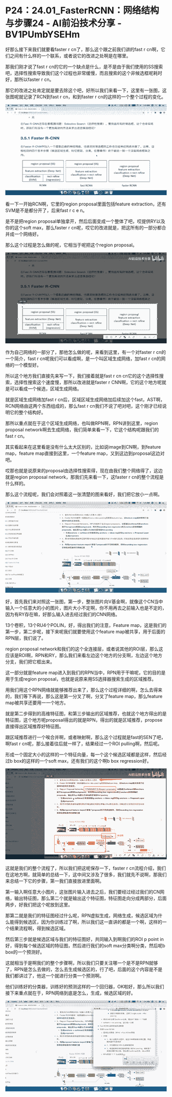 # P24：24.01_FasterRCNN：网络结构与步骤24 - AI前沿技术分享 - BV1PUmbYSEHm

好那么接下来我们就要看faster r cn了，那么这个跟之前我们讲的fast r cn啊，它们之间有什么样的一个联系，或者说它的改进之处啊是在哪里。

那我们刚才说了fast r cn的它的一个缺点是什么，是不是由于我们使用的SS搜索吧，选择性搜索导致我们这个过程也非常缓慢，而且搜索的这个非候选框呢耗时好，那所以faster r cn。

那它的改进之处肯定就是要去除这个吧，好所以我们来看一下，这里有一张图，这张图呢就记录了RCN到fast r cn，和到faster r cn的这样的一个整个过程的变化。



![](img/a91dd5be219f2f301827572020268cef_1.png)

看一下一开始RCN啊，它里的region proposal里面包括feature extraction，还有SVM是不是都分开了，后来fast r c e n。

是不是把region proposal单独拿开，然后后面变成一个整体了吧，哎提供RY以及你的这个soft max，那么faster r cn呢，哎它的改进就是，把这所有的一部分都合并成一个网络好。

那么这个过程是怎么做的呢，它相当于呢把这个region proposal。

![](img/a91dd5be219f2f301827572020268cef_3.png)

作为自己网络的一部分了，那他怎么做的呢，来看到这里，有一个对faster r cn的一个简介，fast r cn呢我们可以看成啊，是一个叫区域生成网络，加fast r cn的网络的一个模型好。

所以这个地方我们直接先来写一下，我们接着就是fast r cn cn它的这个选择性搜索，选择性搜索这个速度慢，那所以改进就是faster r CNN啊，它的这个地方呢就是可以看成一个候选，区域生成网络。

就是区域生成网络加fast r cn后，区域区域生成网络加后续加这个fast，AST啊，RCN网络由这两个东西组成的，那么fast r cn我们不说了吧对吧，这个刚才已经说明它的整个结构好。

那所以重点就在于这个区域生成网络，也叫做RPN啊，RPN讲到这里，region proposal network啊去生成网络，我们简单来看一下，它这个结构呢跟我们的fast r cn。

其实看起来在这里看是没有什么太大区别的，比如说image到CN啊，到feature map，feature map直接到这里，一个feature map，又到这边到proposal这边对吧。

哎那也就是说原来的proposal由选择性搜索得，现在由我们整个网络得了，这边就是region proposal network，那我们先来看一下，这faster r cn的整个流程是什么样的。

那么这个流程呢，我们会对照着这一张清楚的图来看好，我们把它放小一点啊。

![](img/a91dd5be219f2f301827572020268cef_5.png)

好，首先我们来对照这一张图，第一步，整张图片向V基金啊，就像这个CN当中输入一个任意大的小的图片，图片大小不定啊，你不用再去之前输入也是不定的，因为有RY存在嘛，好那么输入进去经过我们的CNN网络。

13个卷积，13个RU4个POLIN，好，得出我们的注意，Feature map，这是我们的第一步，第二步呢，接下来呢我们就要使用这个feature map被共享，用于后面的RPN层，我们说了。

region proposal network和我们的这个全连接层，或者说其他的ROI层，那么这应该是ROI啊，RPN和RY，那么我们来看左边这个地方的分支啊，左边这个地方分支，我们把它框出来。

这一部分就是feature map进入到我们的RPN当中，RPN用于干嘛呢，它的目的是用于生成region proposal，也就是说原来用SS选择器搜索生成的区域推荐。

用我们用这个RPN网络就能够推荐出来了，那么这个过程详细的啊，怎么去得来的，我们等下再说，那么这是第一分叉了啊，分叉了feature map，那么feature map被共享还要用一一个地方。

就是第二步得到的高维特征图，和第三步输出的区域推荐，也就这个地方得出的是特征图，这个地方呢proposal得出的就是RPN，得出的就是区域推荐，propose直接得出区域推荐好特征图。

跟区域推荐进行一个唉合并啊，或者映射啊，那么这个过程就是fast的SEN了吧，啊fast r cn呢，那么接着往后就一样了，结果经过一个ROI pulling啊，然后呢。

形成一个固定大小的这样的一个特征向量，每一个这个候选区域都是这样，然后经过b box的这样的一个soft max，还有我们的这个啊b box regression好。



![](img/a91dd5be219f2f301827572020268cef_7.png)

这就是我们的整个流程了，所以我们把这呢保存一下，faster r cn流程介绍，我们在这地方啊，就简单的总结一下，这中间又涉及了很多，我们就先不说啊，那我们来总结一下它的步骤，第一我们直接放进里面啊。

第一输入啊任意大小图片，这张图片输入进去之后，我们要经过经过我们的CN网络，输出特征图，那么第二个就是输出这个特征图，特征图走向分成两部分，后面两步，好我们把这个呢放到这里。

那第二就是我们的特征图经过什么呢，RPN虚拟生成，网络生成，候选区域为什么能得到候选区，因为你训练过了啊，所以我们这一直讲的都是一个啊，这样的一个结果流程啊，得到候选区域。

然后第三步就是候选区域与我们的特征图好，共同输入到啊我们的ROI p point in好，得到每个候选区域的特征图，然后进行我们的soft max分类啊分类，然后呢b box的一个预测好。

这就相当于是啊我们的整个步骤啊，所以我们只要关注哪一个是不是RPN就够了，RPN是怎么去做的，怎么去生成候选区的，行了吧，后面的这个内容是不是我们都讲过了，他这一个就进行分类一个预测啊。

他们训练好的分类器，训练好的预测这样的一个回归器，OK啦好，那么所以我们接下来重点就在于，RPN网络到底是怎么，生成，候选区域的好。



![](img/a91dd5be219f2f301827572020268cef_9.png)